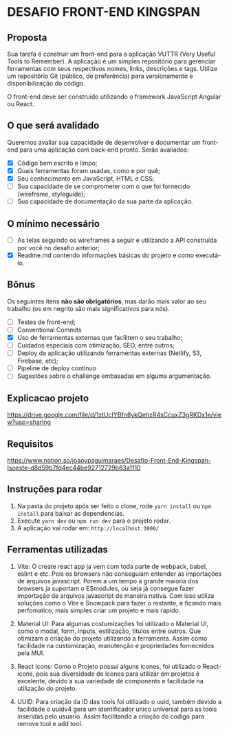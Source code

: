 # DESAFIO FRONT-END KINGSPAN

## Proposta

Sua tarefa é construir um front-end para a aplicação VUTTR (Very Useful Tools to Remember). A aplicação é um simples repositório para gerenciar ferramentas com seus respectivos nomes, links, descrições e tags. Utilize um repositório Git (público, de preferência) para versionamento e disponibilização do código.

O front-end deve ser construído utilizando o framework JavaScript Angular ou React. 

## O que será avalidado

Queremos avaliar sua capacidade de desenvolver e documentar um front-end para uma aplicação com back-end pronto. Serão avaliados:

- [X]  Código bem escrito e limpo;
- [X]  Quais ferramentas foram usadas, como e por quê;
- [X]  Seu conhecimento em JavaScript, HTML e CSS;
- [ ]  Sua capacidade de se comprometer com o que foi fornecido (wireframe, styleguide);
- [ ]  Sua capacidade de documentação da sua parte da aplicação.

## O mínimo necessário

- [ ]  As telas seguindo os wireframes a seguir e utilizando a API construída por você no desafio anterior;
- [X]  Readme.md contendo informações básicas do projeto e como executá-lo.

## Bônus

Os seguintes itens **não são obrigatórios**, mas darão mais valor ao seu trabalho (os em negrito são mais significativos para nós).

- [ ]  Testes de front-end;
- [ ]  Conventional Commits
- [x]  Uso de ferramentas externas que facilitem o seu trabalho;
- [ ]  Cuidados especiais com otimização, SEO, entre outros;
- [ ]  Deploy da aplicação utilizando ferramentas externas (Netlify, S3, Firebase, etc);
- [ ]  Pipeline de deploy contínuo
- [ ]  Sugestões sobre o challenge embasadas em alguma argumentação.

## Explicacao projeto

https://drive.google.com/file/d/1ztUcIYBfn8ykQehzR4sCcuxZ3gRKDx1e/view?usp=sharing 

## Requisitos

https://www.notion.so/joaovpsguimaraes/Desafio-Front-End-Kingspan-Isoeste-d8d59b7fd4ec44be92712729b83a1110

## Instruções para rodar

1. Na pasta do projeto após ser feito o clone, rode `yarn install` ou `npm install` para baixar as dependencias.
2. Execute `yarn dev` ou `npm run dev` para o projeto rodar.
3. A aplicação vai rodar em: `http://localhost:3000/`

## Ferramentas utilizadas

1. Vite: O create react app ja vem com toda parte de webpack, babel, eslint e etc. Pois os browsers não conseguiam entender as importações de arquivos javascript. Porem a um tempo a grande maioria dos browsers ja suportam o ESmodules, ou seja já consegue fazer importação de arquivos javascript de maneira nativa. Com isso utiliza soluções como o Vite e Snowpack para fazer o restante, e ficando mais perfomatico, mais simples criar um projeto e mais rapido.

2. Material UI: Para algumas costumizações foi utilizado o Material UI, como o modal, form, inputs, estilização, titulos entre outros. Que otimizam a criação do projeto utilizando a ferramenta. Assim como facilidade na customização, manutenção e propriedades forneceidos pela MUI.

3. React Icons: Como o Projeto possui alguns icones, foi utilizado o React-icons, pois sua diversidade de icones para utilizar em projetos é excelente, devido a sua variedade de components e facilidade na utilização do projeto.

4. UUID: Para criação da ID das tools foi utilizado o uuid, também devido a facilidade o uuidv4 gera um identificador unico universal para as tools inseridas pelo usuario. Assim facilitando a criação do codigo para remove tool e add tool.